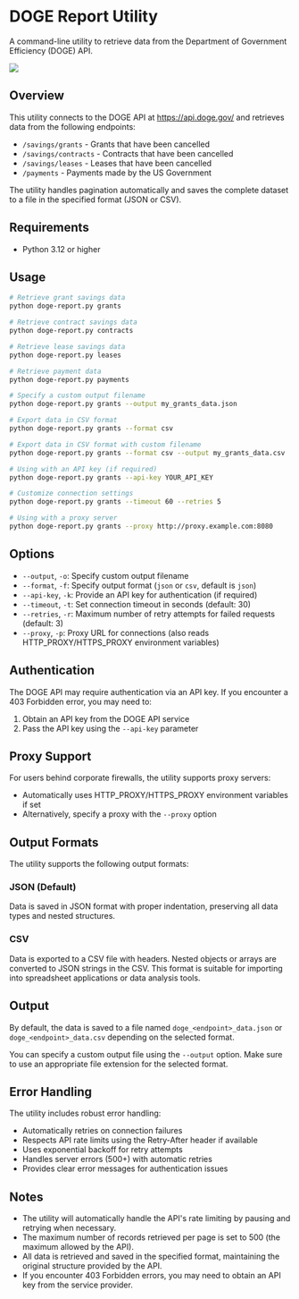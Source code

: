 # DOGE Report Utility
A command-line utility to retrieve data from the Department of Government Efficiency (DOGE) API.

![](https://github.com/robert-mcdermott/doge-report/blob/main/data/doge_grants_savings_treemap.png)
## Overview

This utility connects to the DOGE API at https://api.doge.gov/ and retrieves data from the following endpoints:

- `/savings/grants` - Grants that have been cancelled
- `/savings/contracts` - Contracts that have been cancelled  
- `/savings/leases` - Leases that have been cancelled
- `/payments` - Payments made by the US Government

The utility handles pagination automatically and saves the complete dataset to a file in the specified format (JSON or CSV).

## Requirements

- Python 3.12 or higher

## Usage

```bash
# Retrieve grant savings data
python doge-report.py grants

# Retrieve contract savings data
python doge-report.py contracts

# Retrieve lease savings data  
python doge-report.py leases

# Retrieve payment data
python doge-report.py payments

# Specify a custom output filename
python doge-report.py grants --output my_grants_data.json

# Export data in CSV format
python doge-report.py grants --format csv

# Export data in CSV format with custom filename
python doge-report.py grants --format csv --output my_grants_data.csv

# Using with an API key (if required)
python doge-report.py grants --api-key YOUR_API_KEY

# Customize connection settings
python doge-report.py grants --timeout 60 --retries 5

# Using with a proxy server
python doge-report.py grants --proxy http://proxy.example.com:8080
```

## Options

- `--output`, `-o`: Specify custom output filename
- `--format`, `-f`: Specify output format (`json` or `csv`, default is `json`)
- `--api-key`, `-k`: Provide an API key for authentication (if required)
- `--timeout`, `-t`: Set connection timeout in seconds (default: 30)
- `--retries`, `-r`: Maximum number of retry attempts for failed requests (default: 3)
- `--proxy`, `-p`: Proxy URL for connections (also reads HTTP_PROXY/HTTPS_PROXY environment variables)

## Authentication

The DOGE API may require authentication via an API key. If you encounter a 403 Forbidden error, you may need to:

1. Obtain an API key from the DOGE API service
2. Pass the API key using the `--api-key` parameter

## Proxy Support

For users behind corporate firewalls, the utility supports proxy servers:

- Automatically uses HTTP_PROXY/HTTPS_PROXY environment variables if set
- Alternatively, specify a proxy with the `--proxy` option

## Output Formats

The utility supports the following output formats:

### JSON (Default)
Data is saved in JSON format with proper indentation, preserving all data types and nested structures.

### CSV
Data is exported to a CSV file with headers. Nested objects or arrays are converted to JSON strings in the CSV. This format is suitable for importing into spreadsheet applications or data analysis tools.

## Output

By default, the data is saved to a file named `doge_<endpoint>_data.json` or `doge_<endpoint>_data.csv` depending on the selected format.

You can specify a custom output file using the `--output` option. Make sure to use an appropriate file extension for the selected format.

## Error Handling

The utility includes robust error handling:

- Automatically retries on connection failures
- Respects API rate limits using the Retry-After header if available
- Uses exponential backoff for retry attempts
- Handles server errors (500+) with automatic retries
- Provides clear error messages for authentication issues

## Notes

- The utility will automatically handle the API's rate limiting by pausing and retrying when necessary.
- The maximum number of records retrieved per page is set to 500 (the maximum allowed by the API).
- All data is retrieved and saved in the specified format, maintaining the original structure provided by the API.
- If you encounter 403 Forbidden errors, you may need to obtain an API key from the service provider.
